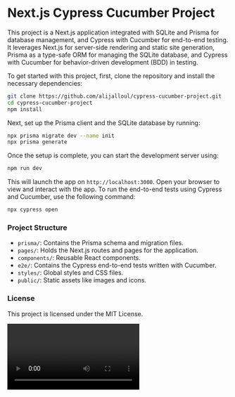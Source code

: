 # Next.js Cypress Cucumber Project

This project is a Next.js application integrated with SQLite and Prisma for database management, and Cypress with Cucumber for end-to-end testing. It leverages Next.js for server-side rendering and static site generation, Prisma as a type-safe ORM for managing the SQLite database, and Cypress with Cucumber for behavior-driven development (BDD) in testing.

To get started with this project, first, clone the repository and install the necessary dependencies:

```bash
git clone https://github.com/alijalloul/cypress-cucumber-project.git
cd cypress-cucumber-project
npm install
```

Next, set up the Prisma client and the SQLite database by running:

```bash
npx prisma migrate dev --name init
npx prisma generate
```

Once the setup is complete, you can start the development server using:

```bash
npm run dev
```

This will launch the app on `http://localhost:3000`. Open your browser to view and interact with the app. To run the end-to-end tests using Cypress and Cucumber, use the following command:

```bash
npx cypress open
```

### Project Structure

- `prisma/`: Contains the Prisma schema and migration files.
- `pages/`: Holds the Next.js routes and pages for the application.
- `components/`: Reusable React components.
- `e2e/`: Contains the Cypress end-to-end tests written with Cucumber.
- `styles/`: Global styles and CSS files.
- `public/`: Static assets like images and icons.

### License

This project is licensed under the MIT License.

![Demo Video](./demo.mp4)
